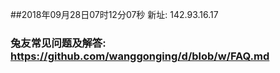 ##2018年09月28日07时12分07秒 新址: 142.93.16.17
### 兔友常见问题及解答: https://github.com/wanggonging/d/blob/w/FAQ.md
